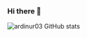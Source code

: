 ### Hi there 👋


![ardinur03 GitHub stats](https://github-readme-stats.vercel.app/api?username=ardinur03&show_icons=true&theme=tokyonight)

